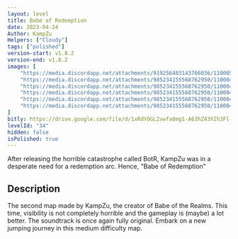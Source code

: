 ```yaml
---
layout: level
title: Babe of Redemption
date: 2023-04-24
Author: KampZu
Helpers: ["Cloudy"]
tags: ["polished"]
version-start: v1.8.2
version-end: v1.8.2
images: [
    "https://media.discordapp.net/attachments/919256483143766036/1100056013186535476/image.png?width=951&height=597",
	"https://media.discordapp.net/attachments/985234155568762950/1100049612615725096/area1_-_Kampsu_Damien.PNG?width=920&height=487",
    "https://media.discordapp.net/attachments/985234155568762950/1100049612162744362/area_2_-_Kampsu_Damien.PNG?width=1066&height=720",
    "https://media.discordapp.net/attachments/985234155568762950/1100049612401811486/area_3_-_Kampsu_Damien.PNG?width=1222&height=903",
    "https://media.discordapp.net/attachments/985234155568762950/1100049613286809691/woods_-_Kampsu_Damien.PNG?width=1185&height=892",
    "https://media.discordapp.net/attachments/985234155568762950/1100049612989022369/secret_-_Kampsu_Damien.PNG?width=907&height=473"
]
bitly: https://drive.google.com/file/d/1xRdYOGL2vwfa0mg1-A63hZ43hIh3Fl-H/view?usp=share_link
levelId: "34"
hidden: false
isPolished: true
---
```


After releasing the horrible catastrophe called BotR, KampZu was in a desperate need for a redemption arc. Hence, "Babe of Redemption"

<!-- more -->

<div id="description">
    <h2>Description</h2>
    <p>The second map made by KampZu, the creator of Babe of the Realms. This time, visibility is not completely horrible and the gameplay is (maybe) a lot better. The soundtrack is once again fully original. Embark on a new jumping journey in this medium difficulty map.</p>
</div>